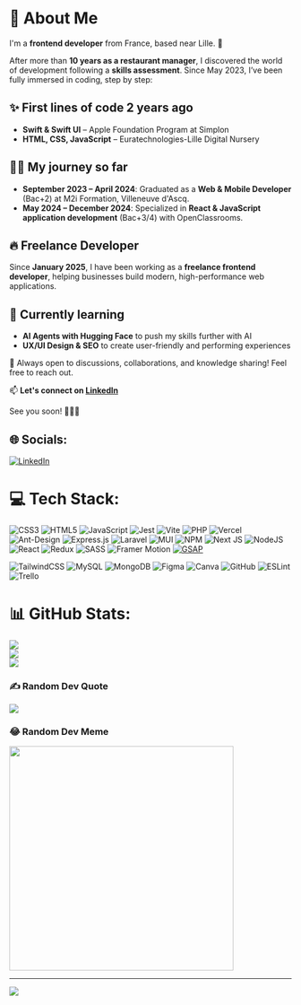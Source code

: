 # 💫 About Me  

I'm a **frontend developer** from France, based near Lille. 🚀  

After more than **10 years as a restaurant manager**, I discovered the world of development following a **skills assessment**. Since May 2023, I’ve been fully immersed in coding, step by step:  

## ✨ First lines of code 2 years ago
- **Swift & Swift UI** – Apple Foundation Program at Simplon 
- **HTML, CSS, JavaScript** – Euratechnologies-Lille Digital Nursery  

## 👨‍🎓 My journey so far  
- **September 2023 – April 2024**: Graduated as a **Web & Mobile Developer** (Bac+2) at M2i Formation, Villeneuve d'Ascq.  
- **May 2024 – December 2024**: Specialized in **React & JavaScript application development** (Bac+3/4) with OpenClassrooms.  

## 🔥 Freelance Developer  
Since **January 2025**, I have been working as a **freelance frontend developer**, helping businesses build modern, high-performance web applications.  

## 🌱 Currently learning  
- **AI Agents with Hugging Face** to push my skills further with AI
- **UX/UI Design & SEO** to create user-friendly and performing experiences  

💬 Always open to discussions, collaborations, and knowledge sharing! Feel free to reach out.  

📫 **Let's connect on [LinkedIn](https://www.linkedin.com/in/aurelie-duynslaeger/)**  

See you soon! 🙌🏻✨  



## 🌐 Socials:
[![LinkedIn](https://img.shields.io/badge/LinkedIn-%230077B5.svg?logo=linkedin&logoColor=white)](https://www.linkedin.com/in/aur%C3%A9lie-duynslaeger/) 

# 💻 Tech Stack:
![CSS3](https://img.shields.io/badge/css3-%231572B6.svg?style=for-the-badge&logo=css3&logoColor=white) ![HTML5](https://img.shields.io/badge/html5-%23E34F26.svg?style=for-the-badge&logo=html5&logoColor=white) ![JavaScript](https://img.shields.io/badge/javascript-%23323330.svg?style=for-the-badge&logo=javascript&logoColor=%23F7DF1E) ![Jest](https://img.shields.io/badge/Jest-C21325?style=for-the-badge&logo=jest&logoColor=white) ![Vite](https://img.shields.io/badge/Vite-%23646CFF.svg?style=for-the-badge&logo=vite&logoColor=white)
![PHP](https://img.shields.io/badge/php-%23777BB4.svg?style=for-the-badge&logo=php&logoColor=white) ![Vercel](https://img.shields.io/badge/vercel-%23000000.svg?style=for-the-badge&logo=vercel&logoColor=white) ![Ant-Design](https://img.shields.io/badge/-AntDesign-%230170FE?style=for-the-badge&logo=ant-design&logoColor=white) ![Express.js](https://img.shields.io/badge/express.js-%23404d59.svg?style=for-the-badge&logo=express&logoColor=%2361DAFB) ![Laravel](https://img.shields.io/badge/laravel-%23FF2D20.svg?style=for-the-badge&logo=laravel&logoColor=white) ![MUI](https://img.shields.io/badge/MUI-%230081CB.svg?style=for-the-badge&logo=mui&logoColor=white) ![NPM](https://img.shields.io/badge/NPM-%23CB3837.svg?style=for-the-badge&logo=npm&logoColor=white) ![Next JS](https://img.shields.io/badge/Next-black?style=for-the-badge&logo=next.js&logoColor=white) ![NodeJS](https://img.shields.io/badge/node.js-6DA55F?style=for-the-badge&logo=node.js&logoColor=white) ![React](https://img.shields.io/badge/react-%2320232a.svg?style=for-the-badge&logo=react&logoColor=%2361DAFB) ![Redux](https://img.shields.io/badge/redux-%23593d88.svg?style=for-the-badge&logo=redux&logoColor=white) ![SASS](https://img.shields.io/badge/SASS-hotpink.svg?style=for-the-badge&logo=SASS&logoColor=white) ![Framer Motion](https://img.shields.io/badge/Framer_Motion-0055FF?style=for-the-badge&logo=framer&logoColor=white) [![GSAP](https://img.shields.io/badge/GSAP-88CE02?style=for-the-badge&logo=greensock&logoColor=white)](https://greensock.com/gsap/)

 ![TailwindCSS](https://img.shields.io/badge/tailwindcss-%2338B2AC.svg?style=for-the-badge&logo=tailwind-css&logoColor=white) ![MySQL](https://img.shields.io/badge/mysql-4479A1.svg?style=for-the-badge&logo=mysql&logoColor=white) ![MongoDB](https://img.shields.io/badge/MongoDB-%234ea94b.svg?style=for-the-badge&logo=mongodb&logoColor=white) ![Figma](https://img.shields.io/badge/figma-%23F24E1E.svg?style=for-the-badge&logo=figma&logoColor=white) ![Canva](https://img.shields.io/badge/Canva-%2300C4CC.svg?style=for-the-badge&logo=Canva&logoColor=white) ![GitHub](https://img.shields.io/badge/github-%23121011.svg?style=for-the-badge&logo=github&logoColor=white) ![ESLint](https://img.shields.io/badge/ESLint-4B3263?style=for-the-badge&logo=eslint&logoColor=white) ![Trello](https://img.shields.io/badge/Trello-%23026AA7.svg?style=for-the-badge&logo=Trello&logoColor=white)
# 📊 GitHub Stats:
![](https://github-readme-stats.vercel.app/api?username=AurelieDuynslaeger&theme=dark&hide_border=false&include_all_commits=false&count_private=false)<br/>
![](https://github-readme-streak-stats.herokuapp.com/?user=AurelieDuynslaeger&theme=dark&hide_border=false)<br/>
![](https://github-readme-stats.vercel.app/api/top-langs/?username=AurelieDuynslaeger&theme=dark&hide_border=false&include_all_commits=false&count_private=false&layout=compact)

### ✍️ Random Dev Quote
![](https://quotes-github-readme.vercel.app/api?type=horizontal&theme=dark)

### 😂 Random Dev Meme
<img src='https://memer-new.vercel.app/' style="height: 400px;"/>

---
[![](https://visitcount.itsvg.in/api?id=AurelieDuynslaeger&icon=7&color=13)](https://visitcount.itsvg.in)

<!-- Proudly created with GPRM ( https://gprm.itsvg.in ) -->
